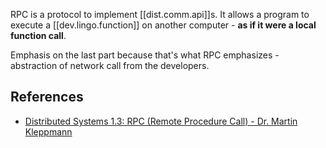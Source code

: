 
RPC is a protocol to implement [[dist.comm.api]]s. It allows a program to execute a [[dev.lingo.function]] on another computer - **as if it were a local function call**. 

Emphasis on the last part because that's what RPC emphasizes - abstraction of network call from the developers.


## References 

- [Distributed Systems 1.3: RPC (Remote Procedure Call) - Dr. Martin Kleppmann](https://www.youtube.com/watch?v=S2osKiqQG9s&t=144s)